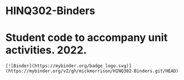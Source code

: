 # HINQ302-Binders
# Student code to accompany unit activities. 2022.

```
[![Binder](https://mybinder.org/badge_logo.svg)](https://mybinder.org/v2/gh/mickmorrison/HINQ302-Binders.git/HEAD)
``` 
